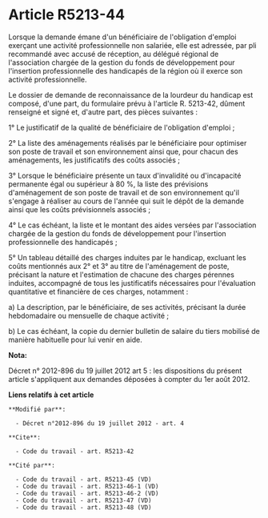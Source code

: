 # Article R5213-44

Lorsque la demande émane d'un bénéficiaire de l'obligation d'emploi exerçant une activité professionnelle non salariée, elle
est adressée, par pli recommandé avec accusé de réception, au délégué régional de l'association chargée de la gestion du
fonds de développement pour l'insertion professionnelle des handicapés de la région où il exerce son activité
professionnelle. 

Le dossier de demande de reconnaissance de la lourdeur du handicap est composé, d'une part, du formulaire prévu à l'article
R. 5213-42, dûment renseigné et signé et, d'autre part, des pièces suivantes : 

1° Le justificatif de la qualité de bénéficiaire de l'obligation d'emploi ; 

2° La liste des aménagements réalisés par le bénéficiaire pour optimiser son poste de travail et son environnement ainsi que,
pour chacun des aménagements, les justificatifs des coûts associés ; 

3° Lorsque le bénéficiaire présente un taux d'invalidité ou d'incapacité permanente égal ou supérieur à 80 %, la liste des
prévisions d'aménagement de son poste de travail et de son environnement qu'il s'engage à réaliser au cours de l'année qui
suit le dépôt de la demande ainsi que les coûts prévisionnels associés ; 

4° Le cas échéant, la liste et le montant des aides versées par l'association chargée de la gestion du fonds de développement
pour l'insertion professionnelle des handicapés ; 

5° Un tableau détaillé des charges induites par le handicap, excluant les coûts mentionnés aux 2° et 3° au titre de
l'aménagement de poste, précisant la nature et l'estimation de chacune des charges pérennes induites, accompagné de tous les
justificatifs nécessaires pour l'évaluation quantitative et financière de ces charges, notamment : 

a) La description, par le bénéficiaire, de ses activités, précisant la durée hebdomadaire ou mensuelle de chaque activité ; 

b) Le cas échéant, la copie du dernier bulletin de salaire du tiers mobilisé de manière habituelle pour lui venir en aide.

**Nota:**

Décret n° 2012-896 du 19 juillet 2012 art 5 : les dispositions du  présent article s'appliquent aux demandes déposées à
compter du 1er août  2012.

**Liens relatifs à cet article**

	**Modifié par**:

	  - Décret n°2012-896 du 19 juillet 2012 - art. 4

	**Cite**:

	  - Code du travail - art. R5213-42

	**Cité par**:

	  - Code du travail - art. R5213-45 (VD)
	  - Code du travail - art. R5213-46-1 (VD)
	  - Code du travail - art. R5213-46-2 (VD)
	  - Code du travail - art. R5213-47 (VD)
	  - Code du travail - art. R5213-48 (VD)
